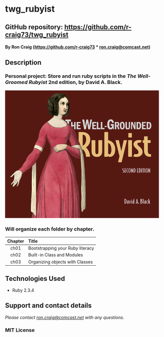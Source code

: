 # twg_rubyist

## GitHub repository: https://github.com/r-craig73/twg_rubyist

#### By Ron Craig (https://github.com/r-craig73 * ron.craig@comcast.net)

## Description
### Personal project: Store and run ruby scripts in the _The Well-Groomed Rubyist_ 2nd edition, by David A. Black.

<kbd><img src="./img/twg-rubyist.png" alt="Cover page screenshot"></kbd>

### Will organize each folder by chapter.

| Chapter | Title                 |
| :---:   |     :---              |
| ch01 | Bootstrapping your Ruby literacy |
| ch02 | Built-in Class and Modules |
| ch03 | Organizing objects with Classes |

## Technologies Used
* Ruby 2.3.4

## Support and contact details
_Please contact ron.craig@comcast.net with any questions._

### MIT License
